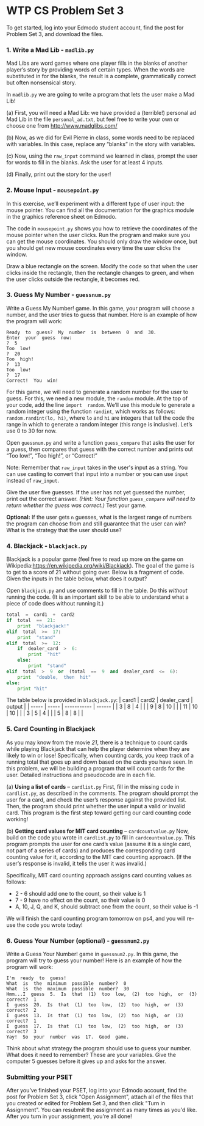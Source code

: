 # WTP CS Problem Set 3

To get started, log into your Edmodo student account, find the post for Problem Set 3, and download the files.
 
### 1. Write a Mad Lib - `madlib.py`

Mad  Libs  are  word  games  where  one  player  fills  in  the  blanks  of  another  player’s  story  by  providing  words of  certain  types.  When  the  words  are  substituted  in  for  the  blanks,  the  result  is  a  complete,  grammatically correct  but  often  nonsensical  story.

In `madlib.py` we  are  going  to  write  a  program  that  lets  the  user  make  a  Mad  Lib!

(a) First,  you  will  need  a  Mad  Lib:  we  have  provided  a  (terrible!)  personal  ad  Mad  Lib  in  the  file `personal_ad.txt`,  but  feel  free  to  write  your  own  or  choose  one  from http://www.madglibs.com/

(b) Now,  as  we  did  for  Evil  Pierre  in  class,  some  words  need  to  be  replaced  with  variables.  In  this  case, replace  any  “blanks”  in  the  story  with  variables. 

(c) Now,  using  the `raw_input` command  we  learned  in  class,  prompt  the  user  for  words  to  fill  in  the blanks.  Ask the  user  for  at  least  4  inputs.

(d) Finally,  print  out  the  story  for  the  user!

### 2.  Mouse Input - `mousepoint.py`
In  this  exercise,  we’ll  experiment  with  a  different  type  of  user  input:  the  mouse  pointer.  You  can  find all  the  documentation  for  the  graphics  module  in the graphics reference sheet on Edmodo. 

The  code  in  `mousepoint.py`  shows  you  how  to  retrieve  the  coordinates  of  the  mouse  pointer  when  the  user  clicks. Run  the  program  and  make  sure  you  can  get  the  mouse  coordinates.  You  should  only  draw  the  window once,  but  you  should  get  new  mouse  coordinates  every  time  the  user  clicks  the  window. 

Draw  a  blue  rectangle  on  the  screen.  Modify  the  code  so  that  when  the  user  clicks  inside  the  rectangle, then  the  rectangle  changes  to  green,  and  when  the  user  clicks  outside  the  rectangle, it  becomes  red.

### 3. Guess My Number - `guessnum.py`
Write  a  Guess  My  Number!  game.  In  this  game,  your  program  will  choose  a  number,  and  the  user  tries to  guess  that  number.  Here  is  an  example  of  how  the  program  will  work:

```
Ready  to  guess?  My  number  is  between  0  and  30.
Enter  your  guess  now:
?  5
Too  low!
?  20
Too  high!
?  13
Too  low!
?  17
Correct!  You  win!
```

For  this  game,  we  will  need  to  generate  a  random  number  for  the  user  to  guess.  For  this,  we  need a  new  module,  the `random` module.  At  the  top  of  your  code,  add  the  line `import  random`.  We’ll use  this  module  to  generate  a  random  integer  using  the  function `randint`,  which  works  as  follows: `random.randint(lo, hi)`,  where `lo` and `hi` are  integers  that  tell  the  code  the  range  in  which  to  generate a  random  integer  (this  range  is  inclusive).  Let’s  use  0  to  30  for  now.

Open `guessnum.py` and write  a  function `guess_compare` that  asks  the  user  for  a  guess,  then  compares  that  guess  with  the  correct number  and  prints  out  “Too  low!”,  “Too  high!”,  or  “Correct!” 

Note: Remember that `raw_input` takes in the user's input as a string. You can use casting to convert that input into a number or you can use `input` instead of `raw_input`.

Give  the  user  five  guesses.  If  the  user  has  not  yet  guessed  the  number,  print  out  the  correct  answer. *(Hint:  Your  function `guess_compare` will  need  to  return  whether  the  guess  was  correct.)*  Test  your  game.

**Optional:** If  the  user  gets `n` guesses,  what  is  the  largest  range  of  numbers  the  program  can  choose  from and  still  guarantee  that  the  user  can  win?  What  is  the  strategy  that  the  user  should  use?

### 4. Blackjack - `blackjack.py`
Blackjack  is  a  popular  game  (feel  free  to  read  up  more  on  the  game  on  Wikipedia:https://en.wikipedia.org/wiki/Blackjack).  The  goal  of  the  game  is  to  get  to  a  score  of  21  without  going  over. Below  is  a  fragment  of  code.  Given  the  inputs in the table below,  what  does  it  output?

Open `blackjack.py` and use comments to fill in the table. Do  this *without* running  the  code.  (It  is  an  important  skill  to  be  able  to  understand  what  a  piece  of  code does  without  running  it.)

```python
total  =  card1  +  card2
if  total  ==  21:
    print  "blackjack!"
elif  total  >=  17:
    print  "stand"
elif  total  >=  12:
    if  dealer_card  >  6:
        print  "hit"
    else:
        print  "stand"
elif  total  >  9  or  (total  ==  9  and  dealer_card  <=  6):
    print  "double,  then  hit"
else:
    print "hit"
```

The table below is provided in `blackjack.py`:
| card1 | card2 | dealer_card | output |
| ----- | ----- | ----------- | ------ |
| 3     | 8     | 4           |        |
| 9     | 8     | 10          |        |
| 11    | 10    | 10          |        |
| 3     | 5     | 4           |        |
| 5     | 8     | 8           |        |

### 5. Card Counting in Blackjack
As  you  may  know  from  the  movie *21*,  there  is  a  technique  to  count  cards  while  playing  Blackjack  that can  help  the  player  determine  when  they  are  likely  to  win  or  lose!  Specifically,  when  counting  cards,  you keep  track  of  a  running  total  that  goes  up  and  down  based  on  the  cards  you  have  seen.  In  this  problem, we  will  be  building  a  program  that  will  count  cards  for  the  user.  Detailed  instructions  and  pseudocode are  in  each  file.

(a) **Using  a  list  of  cards** – `cardlist.py`
First,  fill  in  the  missing  code  in `cardlist.py`,  as  described  in  the  comments.  The  program  should prompt  the  user  for  a  card,  and  check  the  user’s  response  against  the  provided  list.  Then,  the program  should  print  whether  the  user  input  a  valid  or  invalid  card.  This  program  is  the  first  step toward  getting  our  card  counting  code  working!

(b) **Getting  card  values  for  MIT  card  counting** – `cardcountvalue.py`
Now,  build  on  the  code  you  wrote  in `cardlist.py` to  fill  in `cardcountvalue.py`.  This  program prompts  the  user  for  one  card’s  value  (assume  it  is  a  single  card,  not  part  of  a  series  of  cards)  and produces  the  corresponding  card  counting  value  for  it,  according  to  the  MIT  card  counting  approach. (If  the  user’s  response  is  invalid,  it  tells  the  user  it  was  invalid.) 

Specifically,  MIT  card  counting  approach  assigns  card  counting  values  as  follows:
  * 2  -  6  should  add  one  to  the  count,  so  their  value  is  1
  * 7  -  9  have  no  effect  on  the  count,  so  their  value  is  0
  * A,  10,  J,  Q,  and  K,  should  subtract  one  from  the  count,  so  their  value  is  -1
  
We  will  finish  the  card  counting  program  tomorrow  on  ps4,  and  you  will  re-use  the  code  you  wrote  today!
 
### 6. Guess Your Number (optional) - `guessnum2.py` 
Write  a  Guess  Your  Number!  game in `guessnum2.py`.  In  this  game,  the  program  will  try  to  guess  your  number!  Here  is  an example  of  how  the  program  will  work:

```
I'm  ready  to  guess!
What  is  the  minimum  possible  number?  0
What  is  the  maximum  possible  number?  30
Hmm...I  guess  5.  Is  that  (1)  too  low,  (2)  too  high,  or  (3)  correct?  1
I  guess  20.  Is  that  (1)  too  low,  (2)  too  high,  or  (3)  correct?  2
I  guess  13.  Is  that  (1)  too  low,  (2)  too  high,  or  (3)  correct?  1
I  guess  17.  Is  that  (1)  too  low,  (2)  too  high,  or  (3)  correct?  3
Yay!  So  your  number  was  17.  Good  game.
```

Think  about  what  strategy  the  program  should  use  to  guess  your  number.  What  does  it  need  to  remember? These  are  your  variables.  Give  the  computer  5  guesses  before  it  gives  up  and  asks  for  the  answer.

### Submitting your PSET
After you’ve finished your PSET, log into your Edmodo account, find the post for Problem Set 3, click "Open Assignment", attach all of the files that you created or edited for Problem Set 3, and then click "Turn in Assignment". You can resubmit the assignment as many times as you'd like. After you turn in your assignment, you're all done!

